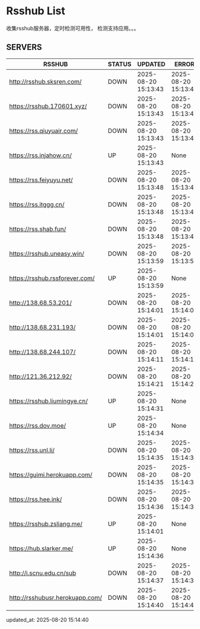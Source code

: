 # Rsshub List

收集rsshub服务器，定时检测可用性， 检测支持应用。。。


## SERVERS

|  RSSHUB   | STATUS  | UPDATED  | ERROR  | TWITTER |  
|  ----  | ----  | ----  | ----  | ---- |  
| http://rsshub.sksren.com/ | DOWN | 2025-08-20 15:13:43 | 2025-08-20 15:13:43 |  
| https://rsshub.170601.xyz/ | DOWN | 2025-08-20 15:13:43 | 2025-08-20 15:13:43 |  
| https://rss.qiuyuair.com/ | DOWN | 2025-08-20 15:13:43 | 2025-08-20 15:13:43 |  
| https://rss.injahow.cn/ | UP | 2025-08-20 15:13:43 | None ||  
| https://rss.feiyuyu.net/ | DOWN | 2025-08-20 15:13:48 | 2025-08-20 15:13:48 |  
| https://rss.itggg.cn/ | DOWN | 2025-08-20 15:13:48 | 2025-08-20 15:13:48 |  
| https://rss.shab.fun/ | DOWN | 2025-08-20 15:13:48 | 2025-08-20 15:13:48 |  
| https://rsshub.uneasy.win/ | DOWN | 2025-08-20 15:13:59 | 2025-08-20 15:13:59 |  
| https://rsshub.rssforever.com/ | UP | 2025-08-20 15:13:59 | None ||  
| http://138.68.53.201/ | DOWN | 2025-08-20 15:14:01 | 2025-08-20 15:14:01 |  
| http://138.68.231.193/ | DOWN | 2025-08-20 15:14:01 | 2025-08-20 15:14:01 |  
| http://138.68.244.107/ | DOWN | 2025-08-20 15:14:11 | 2025-08-20 15:14:11 |  
| http://121.36.212.92/ | DOWN | 2025-08-20 15:14:21 | 2025-08-20 15:14:21 |  
| https://rsshub.liumingye.cn/ | UP | 2025-08-20 15:14:31 | None ||  
| https://rss.dov.moe/ | UP | 2025-08-20 15:14:34 | None ||  
| https://rss.unl.li/ | DOWN | 2025-08-20 15:14:35 | 2025-08-20 15:14:35 |  
| https://guimi.herokuapp.com/ | DOWN | 2025-08-20 15:14:35 | 2025-08-20 15:14:35 |  
| https://rss.hee.ink/ | DOWN | 2025-08-20 15:14:36 | 2025-08-20 15:14:36 |  
| https://rsshub.zsliang.me/ | UP | 2025-08-20 15:14:01 | None |OK|  
| https://hub.slarker.me/ | UP | 2025-08-20 15:14:36 | None ||  
| http://i.scnu.edu.cn/sub | DOWN | 2025-08-20 15:14:37 | 2025-08-20 15:14:37 |  
| http://rsshubusr.herokuapp.com/ | DOWN | 2025-08-20 15:14:40 | 2025-08-20 15:14:40 |  
  

updated_at: 2025-08-20 15:14:40  
